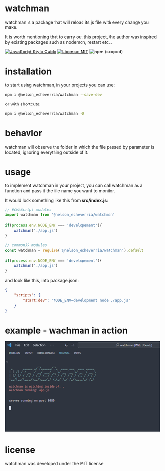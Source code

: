 # watchman
watchman is a package that will reload its js file with every change you make.

It is worth mentioning that to carry out this project, the author was inspired by existing packages such as nodemon, restart etc...

[![JavaScript Style Guide](https://img.shields.io/badge/code_style-standard-brightgreen.svg)](https://standardjs.com)
[![License: MIT](https://img.shields.io/badge/License-MIT-yellow.svg)](https://opensource.org/licenses/MIT)
![npm (scoped)](https://img.shields.io/npm/v/%40nelson_echeverria/watchman)

# installation
to start using watchman, in your projects you can use:

```bash
npm i @nelson_echeverria/watchman --save-dev
```

or with shortcuts:

```bash
npm i @nelson_echeverria/watchman -D
```

# behavior
watchman will observe the folder in which the file passed by parameter is located, ignoring everything outside of it.

# usage
to implement watchman in your project, you can call watchman as a function and pass it the file name you want to monitor.

It would look something like this from **src/index.js**:

```js
// ECMAScript modules
import watchman from '@nelson_echeverria/watchman'

if(process.env.NODE_ENV === 'developement'){
    watchman('./app.js')
}
```

```js
// commonJS modules
const watchman = require('@nelson_echeverria/watchman').default

if(process.env.NODE_ENV === 'developement'){
    watchman('./app.js')
}
```

and look like this, into package.json:

```json
{
    "scripts": {
        "start:dev": "NODE_ENV=development node ./app.js"
    }
}
```

# example - wachman in action
![watchman output](./docs/watchman-output.png)

# license
watchman was developed under the MIT license